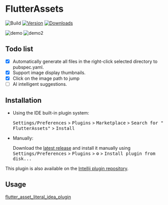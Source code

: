 # FlutterAssets

![Build](https://github.com/Wenpiner/FlutterAssets/workflows/Build/badge.svg)
[![Version](https://img.shields.io/jetbrains/plugin/v/22869-flutterassets.svg)](https://plugins.jetbrains.com/plugin/22869-flutterassets)
[![Downloads](https://img.shields.io/jetbrains/plugin/d/22869-flutterassets.svg)](https://plugins.jetbrains.com/plugin/22869-flutterassets)


![demo](https://github.com/Wenpiner/FlutterAssets/blob/main/images/g.gif)
![demo2](https://github.com/Wenpiner/FlutterAssets/blob/main/images/demo2.gif)

## Todo list
<!-- Plugin description -->

- [x] Automatically generate all files in the right-click selected directory to pubspec.yaml.
- [x] Support image display thumbnails.
- [x] Click on the image path to jump
- [ ] AI intelligent suggestions.

## Installation

- Using the IDE built-in plugin system:

  <kbd>Settings/Preferences</kbd> > <kbd>Plugins</kbd> > <kbd>Marketplace</kbd> > <kbd>Search for "
  FlutterAssets"</kbd> >
  <kbd>Install</kbd>

- Manually:

  Download the [latest release](https://github.com/Wenpiner/FlutterAssets/releases/latest) and install it manually using
  <kbd>Settings/Preferences</kbd> > <kbd>Plugins</kbd> > <kbd>⚙️</kbd> > <kbd>Install plugin from disk...</kbd>

<!-- Plugin description end -->

This plugin is also available on the [Intellij plugin repository](https://plugins.jetbrains.com/plugin/22869-flutterassets).

## Usage
[flutter_asset_literal_idea_plugin](https://github.com/bytedance/flutter_asset_literal_idea_plugin)